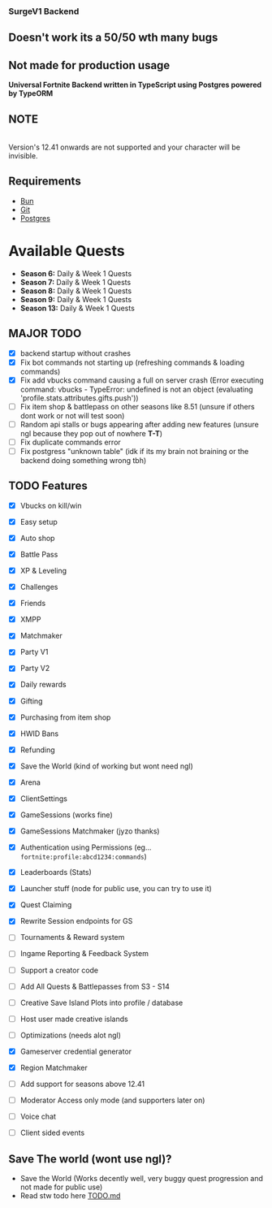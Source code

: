 
### SurgeV1 Backend

## Doesn't work its a 50/50 wth many bugs
## Not made for production usage


**Universal Fortnite Backend written in TypeScript using Postgres powered by TypeORM**

## NOTE
<br />
Version's 12.41 onwards are not supported and your character will be invisible.

## Requirements
- [Bun](https://bun.sh)
- [Git](https://git-scm.com/downloads)
- [Postgres](https://www.postgresql.org/download/)


# Available Quests

- **Season 6:** Daily & Week 1 Quests
- **Season 7:** Daily & Week 1 Quests
- **Season 8:** Daily & Week 1 Quests
- **Season 9:** Daily & Week 1 Quests
- **Season 13:** Daily & Week 1 Quests

## MAJOR TODO
- [x] backend startup without crashes
- [x] Fix bot commands not starting up (refreshing commands & loading commands)
- [x] Fix add vbucks command causing a full on server crash (Error executing command: vbucks - TypeError: undefined is not an object (evaluating 'profile.stats.attributes.gifts.push'))
- [ ] Fix item shop & battlepass on other seasons like 8.51 (unsure if others dont work or not will test soon)
- [ ] Random api stalls or bugs appearing after adding new features (unsure ngl because they pop out of nowhere **T-T**)
- [ ] Fix duplicate commands error
- [ ] Fix postgress "unknown table" (idk if its my brain not braining or the backend doing something wrong tbh)

## TODO Features

- [x] Vbucks on kill/win
- [x] Easy setup
- [x] Auto shop
- [x] Battle Pass
- [x] XP & Leveling
- [x] Challenges
- [x] Friends
- [x] XMPP
- [x] Matchmaker
- [x] Party V1
- [x] Party V2
- [x] Daily rewards
- [x] Gifting
- [x] Purchasing from item shop
- [x] HWID Bans
- [x] Refunding
- [x] Save the World (kind of working but wont need ngl)
- [x] Arena
- [x] ClientSettings
- [x] GameSessions (works fine)
- [x] GameSessions Matchmaker (jyzo thanks)
- [x] Authentication using Permissions (eg... `fortnite:profile:abcd1234:commands`)
- [x] Leaderboards (Stats)
- [x] Launcher stuff (node for public use, you can try to use it)
- [x] Quest Claiming
- [x] Rewrite Session endpoints for GS
- [ ] Tournaments & Reward system
- [ ] Ingame Reporting & Feedback System
- [ ] Support a creator code
- [ ] Add All Quests & Battlepasses from S3 - S14
- [ ] Creative Save Island Plots into profile / database
- [ ] Host user made creative islands
- [ ] Optimizations (needs alot ngl)
- [x] Gameserver credential generator
- [x] Region Matchmaker
- [ ] Add support for seasons above 12.41
- [ ] Moderator Access only mode (and supporters later on)
- [ ] Voice chat
- [ ] Client sided events


## Save The world (wont use ngl)?
- Save the World (Works decently well, very buggy quest progression and not made for public use)
- Read stw todo here [TODO.md](./TODO.md)

